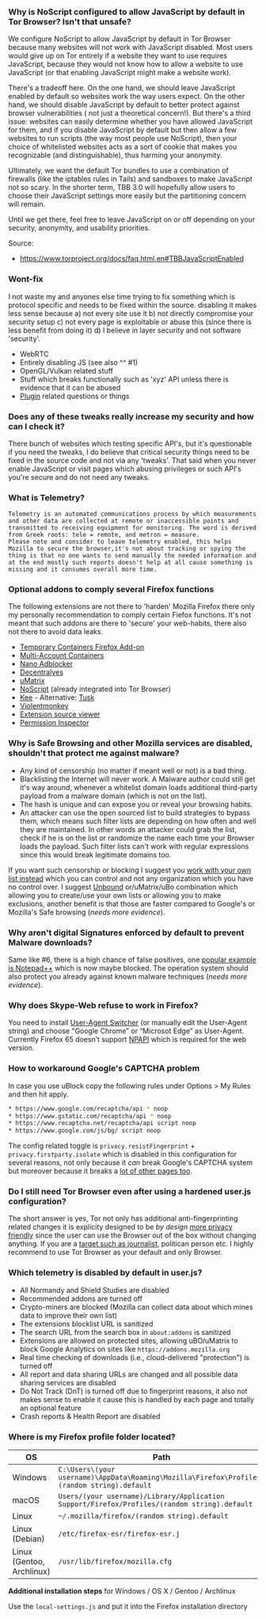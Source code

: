 ### Why is NoScript configured to allow JavaScript by default in Tor Browser? Isn't that unsafe?

We configure NoScript to allow JavaScript by default in Tor Browser because many websites will not work with JavaScript disabled. Most users would give up on Tor entirely if a website they want to use requires JavaScript, because they would not know how to allow a website to use JavaScript (or that enabling JavaScript might make a website work).

There's a tradeoff here. On the one hand, we should leave JavaScript enabled by default so websites work the way users expect. On the other hand, we should disable JavaScript by default to better protect against browser vulnerabilities ( not just a theoretical concern!). But there's a third issue: websites can easily determine whether you have allowed JavaScript for them, and if you disable JavaScript by default but then allow a few websites to run scripts (the way most people use NoScript), then your choice of whitelisted websites acts as a sort of cookie that makes you recognizable (and distinguishable), thus harming your anonymity.

Ultimately, we want the default Tor bundles to use a combination of firewalls (like the iptables rules in Tails) and sandboxes to make JavaScript not so scary. In the shorter term, TBB 3.0 will hopefully allow users to choose their JavaScript settings more easily but the partitioning concern will remain.

Until we get there, feel free to leave JavaScript on or off depending on your security, anonymity, and usability priorities.

Source:
* https://www.torproject.org/docs/faq.html.en#TBBJavaScriptEnabled



### Wont-fix

I not waste my and anyones else time trying to fix something which is protocol specific and needs to be fixed within the source. disabling it makes less sense because a) not every site use it b) not directly compromise your security setup c) not every page is exploitable or abuse this (since there is less benefit from doing it) d) I believe in layer security and not software 'security'.


* WebRTC
* Entirely disabling JS (see also ^^ #1)
* OpenGL/Vulkan related stuff
* Stuff which breaks functionally such as 'xyz' API unless there is evidence that it can be abused
* [Plugin](https://www.fxsitecompat.com/en-CA/docs/2015/plug-in-support-will-be-dropped-by-the-end-of-2016-except-flash/) related questions or things



### Does any of these tweaks really increase my security and how can I check it?

There bunch of websites which testing specific API's, but it's questionable if you need the tweaks, I do believe that critical security things need to be fixed in the source code and not via any 'tweaks'. That said when you never enable JavaScript or visit pages which abusing privileges or such API's you're secure and do not need any tweaks.



### What is Telemetry?

```
Telemetry is an automated communications process by which measurements and other data are collected at remote or inaccessible points and transmitted to receiving equipment for monitoring. The word is derived from Greek roots: tele = remote, and metron = measure. 
Please note and consider to leave telemetry enabled, this helps Mozilla to secure the browser,it's not about tracking or spying the thing is that no one wants to send manually the needed information and at the end mostly such reports doesn't help at all cause something is missing and it consumes overall more time. 
```



### Optional addons to comply several Firefox functions

The following extensions are not there to 'harden' Mozilla Firefox there only my personally recommendation to comply certain Fiefox functions. It's not meant that such addons are there to 'secure' your web-habits, there also not there to avoid data leaks.

* [Temporary Containers Firefox Add-on](https://github.com/stoically/firefox-add-on-temporary-containers#readme)
* [Multi-Account Containers](https://github.com/mozilla/multi-account-containers)
* [Nano Adblocker](https://github.com/NanoAdblocker/NanoCore)
* [Decentralyes](https://decentraleyes.org/)
* [uMatrix](https://github.com/gorhill/uMatrix)
* [NoScript](https://noscript.net/) (already integrated into Tor Browser)
* [Kee](https://github.com/kee-org/browser-addon) - Alternative: [Tusk](https://github.com/subdavis/Tusk)
* [Violentmonkey](https://github.com/violentmonkey/violentmonkey)
* [Extension source viewer](https://addons.mozilla.org/en-GB/firefox/addon/crxviewer/)
* [Permission Inspector](https://github.com/tsl143/addonManager)



### Why is Safe Browsing and other Mozilla services are disabled, shouldn't that protect me against malware?

* Any kind of censorship (no matter if meant well or not) is a bad thing.
* Blacklisting the Internet will never work. A Malware author could still get it's way around, whenever a whitelist domain loads additional third-party payload from a malware domain (which is not on the list).
* The hash is unique and can expose you or reveal your browsing habits. 
* An attacker can use the open sourced list to build strategies to bypass them, which means such filter lists are depending on how often and well they are maintained. In other words an attacker could grab the list, check if he is on the list or randomize the name each time your Browser loads the payload. Such filter lists can't work with regular expressions since this would break legitimate domains too.

If you want such censorship or blocking I suggest you [work with your own list instead](https://www.monperrus.net/martin/anti-phishing-protection-without-google-safebrowsing) which you can control and not any organization which you have no control over. I suggest [Unbound](https://www.nlnetlabs.nl/projects/unbound/about/) or/uMatrix/uBo combination which allowing you to create/use your own lists or allowing you to make exclusions, another benefit is that those are faster compared to Google's or Mozilla's Safe browsing (_needs more evidence_).



### Why aren't digital Signatures enforced by default to prevent Malware downloads?

Same like #6, there is a high chance of false positives, one [popular example is Notepad++](https://www.bleepingcomputer.com/news/software/notepad-no-longer-code-signed-dev-wont-support-overpriced-cert-industry/) which is now maybe blocked. The operation system should also protect you already against known malware techniques (_needs more evidence_).



### Why does Skype-Web refuse to work in Firefox?

You need to install [User-Agent Switcher](https://addons.mozilla.org/en-US/firefox/addon/user-agent-switcher-revived/) (or manually edit the User-Agent string) and choose "Google Chrome” or “Microsot Edge” as User-Agent. Currently Firefox 65 doesn’t support [NPAPI](https://en.wikipedia.org/wiki/NPAPI) which is required for the web version.



### How to workaround Google's CAPTCHA problem

In case you use uBlock copy the following rules under Options > My Rules and then hit apply.
```bash
* https://www.google.com/recaptcha/api * noop
* https://www.gstatic.com/recaptcha/api * noop
* https://www.recaptcha.net/recaptcha/api script noop
* https://www.google.com/js/bg/ script noop
```

The config related toggle is `privacy.resistFingerprint` + `privacy.firstparty.isolate` which is disabled in this configuration for several reasons, not only because it _can_ break Google's CAPTCHA system but moreover because it breaks a [lot of other pages too](https://bugzilla.mozilla.org/show_bug.cgi?id=1299996).



### Do I still need Tor Browser even after using a hardened user.js configuration?

The short answer is yes, Tor not only has additional anti-fingerprinting related changes it is explicity designed to be _by design_ [more privacy friendly](https://www.torproject.org/projects/torbrowser/design/) since the user can use the Browser out of the box without changing anything. If you are a [target such as journalist](https://www.nbcsandiego.com/news/local/Source-Leaked-Documents-Show-the-US-Government-Tracking-Journalists-and-Advocates-Through-a-Secret-Database-506783231.html), politican person etc. I highly recommend to use Tor Browser as your default and only Browser. 


### Which telemetry is disabled by default in user.js?

- All Normandy and Shield Studies are disabled 
- Recommended addons are turned off
- Crypto-miners are blocked (Mozilla can collect data about which mines data to improve their own list)
- The extensions blocklist URL is sanitized
- The search URL from the search box in `about:addons` is sanitized
- Extensions are allowed on protected sites, allowing uBO/uMatrix to block Google Analytics on sites like `https://addons.mozilla.org`
- Real time checking of downloads (i.e., cloud-delivered "protection") is turned off
- All report and data sharing URLs are changed and all possible data sharing services are disabled
- Do Not Track (DnT) is turned off due to fingerprint reasons, it also not makes sense to enable it cause this is handled by each page and totally an optional feature
- Crash reports & Health Report are disabled


### Where is my Firefox profile folder located?

OS | Path
----- | -----
Windows | `C:\Users\(your username)\AppData\Roaming\Mozilla\Firefox\Profiles\(random string).default`
macOS | `Users/(your username)/Library/Application Support/Firefox/Profiles/(random string).default`
Linux | `~/.mozilla/firefox/(random string).default`
Linux (Debian) | `/etc/firefox-esr/firefox-esr.j`
Linux (Gentoo, Archlinux) | `/usr/lib/firefox/mozilla.cfg`

**Additional installation steps** for Windows / OS X / Gentoo / Archlinux

Use the `local-settings.js` and put it into the Firefox installation directory